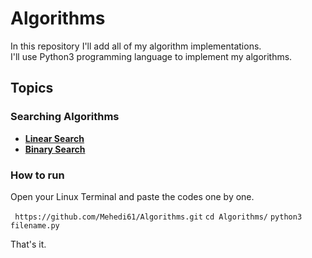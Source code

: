 # Algorithms
In this repository I'll add all of my algorithm implementations.  
I'll use Python3 programming language to implement my algorithms.  

## Topics
### Searching Algorithms
* [**Linear Search**](https://github.com/Mehedi61/Algorithms/blob/master/algorithms/Linear_Search.py)  
* [**Binary Search**](https://github.com/Mehedi61/Algorithms/blob/master/algorithms/Binary_Search.py)

### How to run
Open your Linux Terminal and paste the codes one by one.  

``
https://github.com/Mehedi61/Algorithms.git``
``cd Algorithms/``
``python3 filename.py``

That's it.
